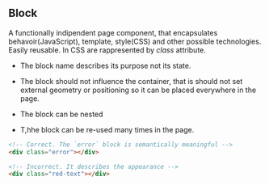 ## Block

A functionally indipendent page component, that encapsulates behavoir(JavaScript),
template, style(CSS) and other possible technologies. Easily reusable.
In CSS are rappresented by *class* attribute.

* The block name describes its purpose not its state.
* The block should not influence the container,
that is should not set external geometry or positioning so it  can be placed everywhere in the page.

* The block can be nested
* T,hhe block can be re-used many times in the page.

``` html
<!-- Correct. The `error` block is semantically meaningful -->
<div class="error"></div>

<!-- Incorrect. It describes the appearance -->
<div class="red-text"></div>

```
